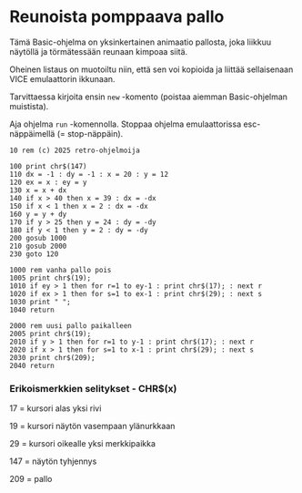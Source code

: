 # Reunoista pomppaava pallo

Tämä Basic-ohjelma on yksinkertainen animaatio pallosta, joka liikkuu näytöllä ja törmätessään reunaan kimpoaa siitä.

Oheinen listaus on muotoiltu niin, että sen voi kopioida ja liittää sellaisenaan VICE emulaattorin ikkunaan.

Tarvittaessa kirjoita ensin `new` -komento (poistaa aiemman Basic-ohjelman muistista).

Aja ohjelma `run` -komennolla. Stoppaa ohjelma emulaattorissa esc-näppäimellä (= stop-näppäin).


```
10 rem (c) 2025 retro-ohjelmoija

100 print chr$(147)
110 dx = -1 : dy = -1 : x = 20 : y = 12
120 ex = x : ey = y
130 x = x + dx
140 if x > 40 then x = 39 : dx = -dx
150 if x < 1 then x = 2 : dx = -dx
160 y = y + dy
170 if y > 25 then y = 24 : dy = -dy
180 if y < 1 then y = 2 : dy = -dy
200 gosub 1000
210 gosub 2000
230 goto 120

1000 rem vanha pallo pois
1005 print chr$(19);
1010 if ey > 1 then for r=1 to ey-1 : print chr$(17); : next r
1020 if ex > 1 then for s=1 to ex-1 : print chr$(29); : next s
1030 print " ";
1040 return

2000 rem uusi pallo paikalleen
2005 print chr$(19);
2010 if y > 1 then for r=1 to y-1 : print chr$(17); : next r
2020 if x > 1 then for s=1 to x-1 : print chr$(29); : next s
2030 print chr$(209);
2040 return

```

### Erikoismerkkien selitykset - CHR$(x)

17 = kursori alas yksi rivi

19 = kursori näytön vasempaan ylänurkkaan

29 = kursori oikealle yksi merkkipaikka

147 = näytön tyhjennys

209 = pallo


